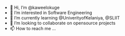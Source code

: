 - 👋 Hi, I’m @kaweelokuge
- 👀 I’m interested in Software Engineering
- 🌱 I’m currently learning @UniverityofKelaniya, @SLIIT 
- 💞️ I’m looking to collaborate on opensource projects
- 📫 How to reach me ...

<!---
kaweelokuge/kaweelokuge is a ✨ special ✨ repository because its `README.md` (this file) appears on your GitHub profile.
You can click the Preview link to take a look at your changes.
--->
